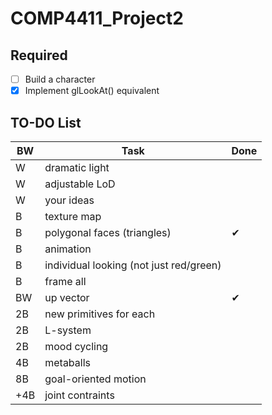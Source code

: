 # COMP4411_Project2

## Required

- [ ] Build a character
- [x] Implement glLookAt() equivalent

## TO-DO List
|BW|Task|Done|
|-|-|-|
|W|dramatic light|
|W|adjustable LoD|
|W|your ideas|
|B|texture map|
|B|polygonal faces (triangles)|✔
|B|animation|
|B|individual looking (not just red/green)|
|B|frame all|
|BW|up vector|✔
|2B|new primitives for each|
|2B|L-system|
|2B|mood cycling|
|4B|metaballs|
|8B|goal-oriented motion|
|+4B|joint contraints|